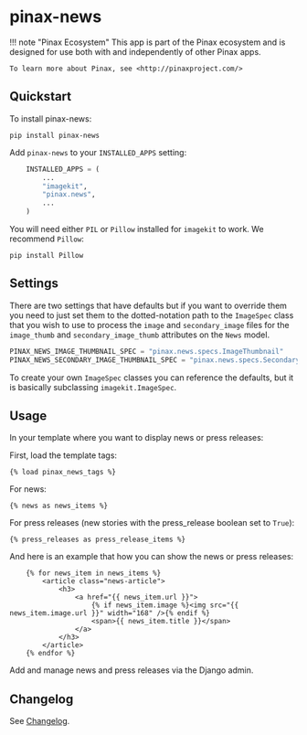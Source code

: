 # pinax-news


!!! note "Pinax Ecosystem"
    This app is part of the Pinax ecosystem and is designed for use
    both with and independently of other Pinax apps.

    To learn more about Pinax, see <http://pinaxproject.com/>


## Quickstart

To install pinax-news:

    pip install pinax-news

Add `pinax-news` to your `INSTALLED_APPS` setting:

```python
    INSTALLED_APPS = (
        ...
        "imagekit",
        "pinax.news",
        ...
    )
```

You will need either `PIL` or `Pillow` installed for `imagekit` to work.  We
recommend `Pillow`:

    pip install Pillow


## Settings

There are two settings that have defaults but if you want to override them you
need to just set them to the dotted-notation path to the `ImageSpec` class that
you wish to use to process the `image` and `secondary_image` files for the
`image_thumb` and `secondary_image_thumb` attributes on the `News` model.

```python
PINAX_NEWS_IMAGE_THUMBNAIL_SPEC = "pinax.news.specs.ImageThumbnail"
PINAX_NEWS_SECONDARY_IMAGE_THUMBNAIL_SPEC = "pinax.news.specs.SecondaryImageThumbnail"
```

To create your own `ImageSpec` classes you can reference the defaults, but it is
basically subclassing `imagekit.ImageSpec`.

## Usage

In your template where you want to display news or press releases:

First, load the template tags:

    {% load pinax_news_tags %}

For news:

    {% news as news_items %}

For press releases (new stories with the press_release boolean set to `True`):

    {% press_releases as press_release_items %}

And here is an example that how you can show the news or press releases:

        {% for news_item in news_items %}
            <article class="news-article">
                <h3>
                    <a href="{{ news_item.url }}">
                        {% if news_item.image %}<img src="{{ news_item.image.url }}" width="168" />{% endif %}
                        <span>{{ news_item.title }}</span>
                    </a>
                </h3>
            </article>
        {% endfor %}

Add and manage news and press releases via the Django admin.

## Changelog

See [Changelog](./changelog.md).
